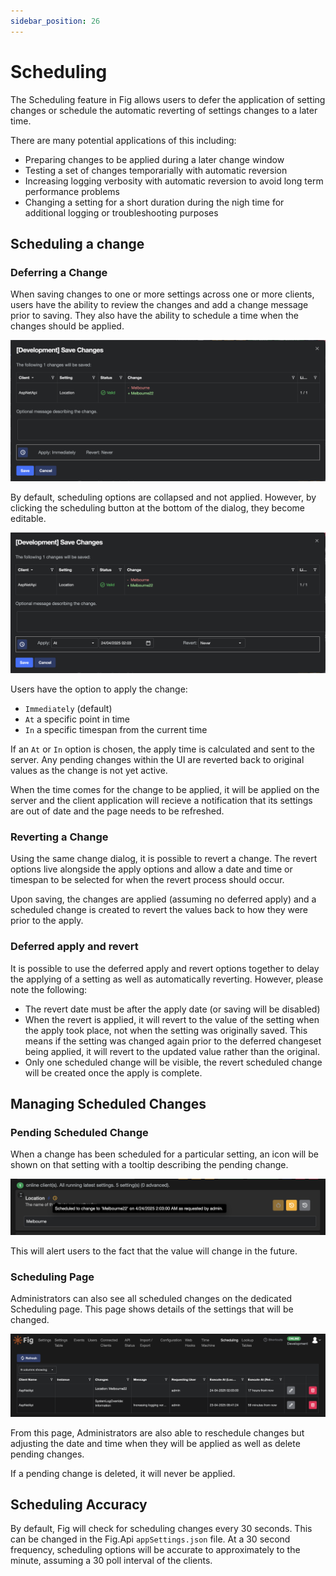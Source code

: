 ```yaml
---
sidebar_position: 26
---
```


# Scheduling

The Scheduling feature in Fig allows users to defer the application of setting changes or schedule the automatic reverting of settings changes to a later time.

There are many potential applications of this including:

- Preparing changes to be applied during a later change window
- Testing a set of changes temporarially with automatic reversion
- Increasing logging verbosity with automatic reversion to avoid long term performance problems
- Changing a setting for a short duration during the nigh time for additional logging or troubleshooting purposes

## Scheduling a change

### Deferring a Change

When saving changes to one or more settings across one or more clients, users have the ability to review the changes and add a change message prior to saving. They also have the ability to schedule a time when the changes should be applied.

![save changes](../../static/img/safe-changes.png)

By default, scheduling options are collapsed and not applied. However, by clicking the scheduling button at the bottom of the dialog, they become editable.

![apply change later](../../static/img/apply-change-later.png)

Users have the option to apply the change:

- `Immediately` (default)
- `At` a specific point in time
- `In` a specific timespan from the current time

If an `At` or `In` option is chosen, the apply time is calculated and sent to the server. Any pending changes within the UI are reverted back to original values as the change is not yet active.

When the time comes for the change to be applied, it will be applied on the server and the client application will recieve a notification that its settings are out of date and the page needs to be refreshed.

### Reverting a Change

Using the same change dialog, it is possible to revert a change. The revert options live alongside the apply options and allow a date and time or timespan to be selected for when the revert process should occur.

Upon saving, the changes are applied (assuming no deferred apply) and a scheduled change is created to revert the values back to how they were prior to the apply.

### Deferred apply and revert

It is possible to use the deferred apply and revert options together to delay the applying of a setting as well as automatically reverting. However, please note the following:

- The revert date must be after the apply date (or saving will be disabled)
- When the revert is applied, it will revert to the value of the setting when the apply took place, not when the setting was originally saved. This means if the setting was changed again prior to the deferred changeset being applied, it will revert to the updated value rather than the original.
- Only one scheduled change will be visible, the revert scheduled change will be created once the apply is complete.

## Managing Scheduled Changes

### Pending Scheduled Change

When a change has been scheduled for a particular setting, an icon will be shown on that setting with a tooltip describing the pending change.

![scheduled change icon](../../static/img/scheduled-change-icon.png)

This will alert users to the fact that the value will change in the future.

### Scheduling Page

Administrators can also see all scheduled changes on the dedicated Scheduling page. This page shows details of the settings that will be changed.

![scheduling page](../../static/img/scheduling-page.png)

From this page, Administrators are also able to reschedule changes but adjusting the date and time when they will be applied as well as delete pending changes.

If a pending change is deleted, it will never be applied.

## Scheduling Accuracy

By default, Fig will check for scheduling changes every 30 seconds. This can be changed in the Fig.Api `appSettings.json` file. At a 30 second frequency, scheduling options will be accurate to approximately to the minute, assuming a 30 poll interval of the clients.

